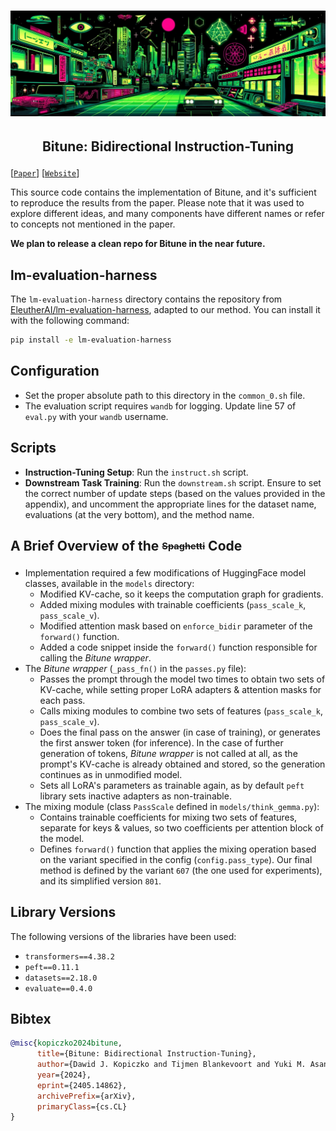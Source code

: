 <h1 align="center"> 
    <img src="./imgs/header.jpg" width="600">
</h1>
<h2 align="center">
    <p>Bitune: Bidirectional Instruction-Tuning</p>
</h2>

[[`Paper`](https://arxiv.org/abs/2405.14862)] [[`Website`](https://dkopi.github.io/bitune/)]

This source code contains the implementation of Bitune, and it's sufficient to reproduce the results from the paper. Please note that it was used to explore different ideas, and many components have different names or refer to concepts not mentioned in the paper.

**We plan to release a clean repo for Bitune in the near future.**

## lm-evaluation-harness

The `lm-evaluation-harness` directory contains the repository from [EleutherAI/lm-evaluation-harness](https://github.com/EleutherAI/lm-evaluation-harness), adapted to our method. You can install it with the following command:

```bash
pip install -e lm-evaluation-harness
```

## Configuration

- Set the proper absolute path to this directory in the `common_0.sh` file.
- The evaluation script requires `wandb` for logging. Update line 57 of `eval.py` with your `wandb` username.

## Scripts

- **Instruction-Tuning Setup**: Run the `instruct.sh` script.
- **Downstream Task Training**: Run the `downstream.sh` script. Ensure to set the correct number of update steps (based on the values provided in the appendix), and uncomment the appropriate lines for the dataset name, evaluations (at the very bottom), and the method name.

## A Brief Overview of the <sub><sup><strike>Spaghetti</strike></sup></sub> Code

- Implementation required a few modifications of HuggingFace model classes, available in the `models` directory:
  - Modified KV-cache, so it keeps the computation graph for gradients.
  - Added mixing modules with trainable coefficients (`pass_scale_k`, `pass_scale_v`).
  - Modified attention mask based on `enforce_bidir` parameter of the `forward()` function.
  - Added a code snippet inside the `forward()` function responsible for calling the _Bitune wrapper_.
- The _Bitune wrapper_ (`_pass_fn()` in the `passes.py` file):
  - Passes the prompt through the model two times to obtain two sets of KV-cache, while setting proper LoRA adapters & attention masks for each pass.
  - Calls mixing modules to combine two sets of features (`pass_scale_k`, `pass_scale_v`).
  - Does the final pass on the answer (in case of training), or generates the first answer token (for inference). In the case of further generation of tokens, _Bitune wrapper_ is not called at all, as the prompt's KV-cache is already obtained and stored, so the generation continues as in unmodified model.
  - Sets all LoRA's parameters as trainable again, as by default `peft` library sets inactive adapters as non-trainable.
- The mixing module (class `PassScale` defined in `models/think_gemma.py`):
  - Contains trainable coefficients for mixing two sets of features, separate for keys & values, so two coefficients per attention block of the model.
  - Defines `forward()` function that applies the mixing operation based on the variant specified in the config (`config.pass_type`). Our final method is defined by the variant `607` (the one used for experiments), and its simplified version `801`.

## Library Versions

The following versions of the libraries have been used:

- `transformers==4.38.2`
- `peft==0.11.1`
- `datasets==2.18.0`
- `evaluate==0.4.0`

## Bibtex

```bibtex
@misc{kopiczko2024bitune,
      title={Bitune: Bidirectional Instruction-Tuning},
      author={Dawid J. Kopiczko and Tijmen Blankevoort and Yuki M. Asano},
      year={2024},
      eprint={2405.14862},
      archivePrefix={arXiv},
      primaryClass={cs.CL}
}
```
